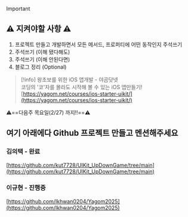 > [!important]
> 
> ## ⚠️ 지켜야할 사항 ⚠️
> 
> 1. 프로젝트 만들고 개발하면서 모든 메서드, 프로퍼티에 어떤 동작인지 주석쓰기
> 2. 주석쓰기 (이해 됐다해도)
> 3. 주석쓰기 (이해 안된다면)
> 4. 블로그 정리 (Optional)
> 
> > [!info] 왕초보를 위한 iOS 앱개발 - 야곰닷넷  
> > 코딩의 '코'자를 몰라도 시작해 볼 수 있는 iOS 앱만들기!  
> > [https://yagom.net/courses/ios-starter-uikit/](https://yagom.net/courses/ios-starter-uikit/)  
> 
> ⚠️==다음주 목요일(2/27) 까지!!==⚠️

  

## 여기 아래에다 Github 프로젝트 만들고 멘션해주세요

### 김의택 - 완료

[https://github.com/kut7728/UIKit_UpDownGame/tree/main](https://github.com/kut7728/UIKit_UpDownGame/tree/main)

### 이규현 - 진행중

[https://github.com/lkhwan0204/Yagom2025](https://github.com/lkhwan0204/Yagom2025)